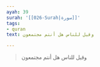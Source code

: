 ```yaml
---
ayah: 39
surah: '[[026-Surah|سورة]]'
tags:
- quran
text: وقيل للناس هل أنتم مجتمعون

---
```

> وقيل للناس هل أنتم مجتمعون
